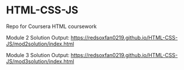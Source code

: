 # HTML-CSS-JS
Repo for Coursera HTML coursework

Module 2 Solution Output: https://redsoxfan0219.github.io/HTML-CSS-JS/mod2solution/index.html

Module 3 Solution Output: https://redsoxfan0219.github.io/HTML-CSS-JS/mod3solution/index.html

